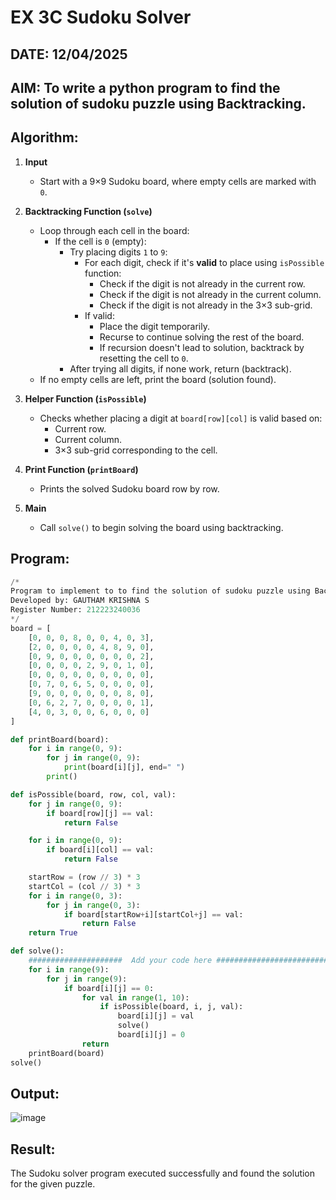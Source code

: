 # EX 3C Sudoku Solver
## DATE: 12/04/2025
## AIM: To write a python program to find the solution of sudoku puzzle using Backtracking.

## Algorithm:

1. **Input**
   - Start with a 9×9 Sudoku board, where empty cells are marked with `0`.

2. **Backtracking Function (`solve`)**
   - Loop through each cell in the board:
     - If the cell is `0` (empty):
       - Try placing digits `1` to `9`:
         - For each digit, check if it's **valid** to place using `isPossible` function:
           - Check if the digit is not already in the current row.
           - Check if the digit is not already in the current column.
           - Check if the digit is not already in the 3×3 sub-grid.
         - If valid:
           - Place the digit temporarily.
           - Recurse to continue solving the rest of the board.
           - If recursion doesn't lead to solution, backtrack by resetting the cell to `0`.
       - After trying all digits, if none work, return (backtrack).
   - If no empty cells are left, print the board (solution found).

3. **Helper Function (`isPossible`)**
   - Checks whether placing a digit at `board[row][col]` is valid based on:
     - Current row.
     - Current column.
     - 3×3 sub-grid corresponding to the cell.

4. **Print Function (`printBoard`)**
   - Prints the solved Sudoku board row by row.

5. **Main**
   - Call `solve()` to begin solving the board using backtracking.
   

## Program:
```python
/*
Program to implement to to find the solution of sudoku puzzle using Backtracking.
Developed by: GAUTHAM KRISHNA S
Register Number: 212223240036
*/
board = [
    [0, 0, 0, 8, 0, 0, 4, 0, 3],
    [2, 0, 0, 0, 0, 4, 8, 9, 0],
    [0, 9, 0, 0, 0, 0, 0, 0, 2],
    [0, 0, 0, 0, 2, 9, 0, 1, 0],
    [0, 0, 0, 0, 0, 0, 0, 0, 0],
    [0, 7, 0, 6, 5, 0, 0, 0, 0],
    [9, 0, 0, 0, 0, 0, 0, 8, 0],
    [0, 6, 2, 7, 0, 0, 0, 0, 1],
    [4, 0, 3, 0, 0, 6, 0, 0, 0]
]

def printBoard(board):
    for i in range(0, 9):
        for j in range(0, 9):
            print(board[i][j], end=" ")
        print()

def isPossible(board, row, col, val):
    for j in range(0, 9):
        if board[row][j] == val:
            return False

    for i in range(0, 9):
        if board[i][col] == val:
            return False

    startRow = (row // 3) * 3
    startCol = (col // 3) * 3
    for i in range(0, 3):
        for j in range(0, 3):
            if board[startRow+i][startCol+j] == val:
                return False
    return True

def solve():
    #####################  Add your code here #########################
    for i in range(9):
        for j in range(9):
            if board[i][j] == 0:
                for val in range(1, 10):
                    if isPossible(board, i, j, val):
                        board[i][j] = val
                        solve()
                        board[i][j] = 0
                return
    printBoard(board)
solve()
```

## Output:
![image](https://github.com/user-attachments/assets/9b76a8e1-92b5-4cde-9618-d82fd40d8c4a)



## Result:
The Sudoku solver program executed successfully and found the solution for the given puzzle.
